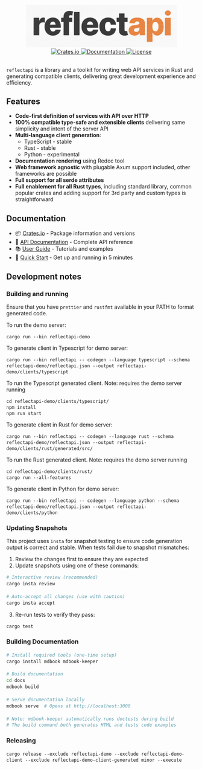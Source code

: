 <div align="center">
  <img src=".github/reflectapi-text.png" alt="reflectapi" width="400">
</div>

<div align="center">
  <a href="https://crates.io/crates/reflectapi">
    <img src="https://img.shields.io/crates/v/reflectapi.svg" alt="Crates.io">
  </a>
  <a href="https://docs.rs/reflectapi">
    <img src="https://docs.rs/reflectapi/badge.svg" alt="Documentation">
  </a>
  <a href="https://github.com/thepartly/reflectapi/blob/main/LICENSE">
    <img src="https://img.shields.io/badge/license-MIT-blue.svg" alt="License">
  </a>
</div>

<br>

`reflectapi` is a library and a toolkit for writing web API services in Rust and generating compatible clients, delivering great development experience and efficiency.

## Features

- **Code-first definition of services with API over HTTP**
- **100% compatible type-safe and extensible clients** delivering same simplicity and intent of the server API
- **Multi-language client generation**:
  - TypeScript - stable
  - Rust - stable
  - Python - experimental
- **Documentation rendering** using Redoc tool
- **Web framework agnostic** with plugable Axum support included, other frameworks are possible
- **Full support for all serde attributes**
- **Full enablement for all Rust types**, including standard library, common popular crates and adding support for 3rd party and custom types is straightforward

## Documentation

- 📦 [Crates.io](https://crates.io/crates/reflectapi) - Package information and versions
- 📖 [API Documentation](https://docs.rs/reflectapi) - Complete API reference  
- 📚 [User Guide](https://reflectapi.partly.workers.dev/) - Tutorials and examples
- 🚀 [Quick Start](https://reflectapi.partly.workers.dev/getting-started/quick-start.html) - Get up and running in 5 minutes

## Development notes

### Building and running

Ensure that you have `prettier` and `rustfmt` available in your PATH to format generated code.

To run the demo server:

```
cargo run --bin reflectapi-demo
```

To generate client in Typescript for demo server:

```
cargo run --bin reflectapi -- codegen --language typescript --schema reflectapi-demo/reflectapi.json --output reflectapi-demo/clients/typescript
```

To run the Typescript generated client. Note: requires the demo server running

```
cd reflectapi-demo/clients/typescript/
npm install
npm run start
```

To generate client in Rust for demo server:

```
cargo run --bin reflectapi -- codegen --language rust --schema reflectapi-demo/reflectapi.json --output reflectapi-demo/clients/rust/generated/src/
```

To run the Rust generated client. Note: requires the demo server running

```
cd reflectapi-demo/clients/rust/
cargo run --all-features
```


To generate client in Python for demo server:

```
cargo run --bin reflectapi -- codegen --language python --schema reflectapi-demo/reflectapi.json --output reflectapi-demo/clients/python
```

### Updating Snapshots

This project uses `insta` for snapshot testing to ensure code generation output is correct and stable. When tests fail due to snapshot mismatches:

1. Review the changes first to ensure they are expected
2. Update snapshots using one of these commands:

```bash
# Interactive review (recommended)
cargo insta review

# Auto-accept all changes (use with caution)
cargo insta accept
```

3. Re-run tests to verify they pass:

```bash
cargo test
```

### Building Documentation

```bash
# Install required tools (one-time setup)
cargo install mdbook mdbook-keeper

# Build documentation
cd docs
mdbook build

# Serve documentation locally
mdbook serve  # Opens at http://localhost:3000

# Note: mdbook-keeper automatically runs doctests during build
# The build command both generates HTML and tests code examples
```

### Releasing

```
cargo release --exclude reflectapi-demo --exclude reflectapi-demo-client --exclude reflectapi-demo-client-generated minor --execute
```

